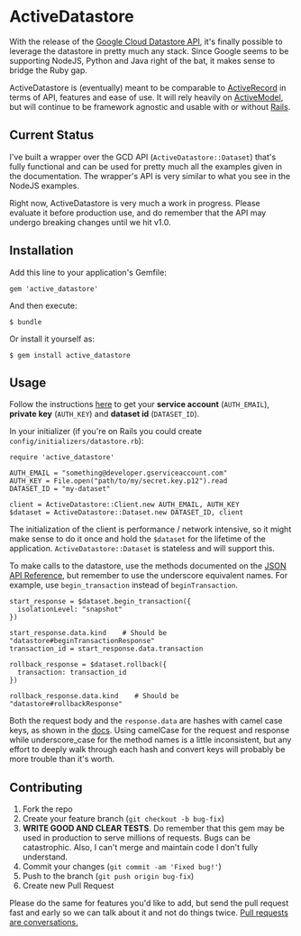 # ActiveDatastore

With the release of the [Google Cloud Datastore API](https://developers.google.com/datastore/), it's finally possible to leverage the datastore in pretty much any stack. Since Google seems to be supporting NodeJS, Python and Java right of the bat, it makes sense to bridge the Ruby gap. 

ActiveDatastore is (eventually) meant to be comparable to [ActiveRecord](https://github.com/rails/rails/tree/master/activerecord) in terms of API, features and ease of use. It will rely heavily on [ActiveModel](https://github.com/rails/rails/tree/master/activemodel), but will continue to be framework agnostic and usable with or without [Rails](http://rubyonrails.org/).

## Current Status
I've built a wrapper over the GCD API (`ActiveDatastore::Dataset`) that's fully functional and can be used for pretty much all the examples given in the documentation. The wrapper's API is very similar to what you see in the NodeJS examples. 

Right now, ActiveDatastore is very much a work in progress. Please evaluate it before production use, and do remember that the API may undergo breaking changes until we hit v1.0.

## Installation

Add this line to your application's Gemfile:

    gem 'active_datastore'

And then execute:

    $ bundle

Or install it yourself as:

    $ gem install active_datastore

## Usage

Follow the instructions [here](https://developers.google.com/datastore/docs/activate#google_cloud_datastore_from_other_platforms) to get your **service account** (`AUTH_EMAIL`), **private key** (`AUTH_KEY`) and **dataset id** (`DATASET_ID`).

In your initializer (if you're on Rails you could create `config/initializers/datastore.rb`):
	
	require 'active_datastore'
	
	AUTH_EMAIL = "something@developer.gserviceaccount.com"
	AUTH_KEY = File.open("path/to/my/secret.key.p12").read
	DATASET_ID = "my-dataset"
	
	client = ActiveDatastore::Client.new AUTH_EMAIL, AUTH_KEY
	$dataset = ActiveDatastore::Dataset.new DATASET_ID, client

The initialization of the client is performance / network intensive, so it might make sense to do it once and hold the `$dataset` for the lifetime of the application. `ActiveDatastore::Dataset` is stateless and will support this.

To make calls to the datastore, use the methods documented on the [JSON API Reference](https://developers.google.com/datastore/docs/apis/v1beta1/datasets), but remember to use the underscore equivalent names. For example, use `begin_transaction` instead of `beginTransaction`.

	start_response = $dataset.begin_transaction({
	  isolationLevel: "snapshot"
	})
	
	start_response.data.kind    # Should be "datastore#beginTransactionResponse"
	transaction_id = start_response.data.transaction

	rollback_response = $dataset.rollback({
	  transaction: transaction_id
	})
	
	rollback_response.data.kind    # Should be "datastore#rollbackResponse"  

Both the request body and the `response.data` are hashes with camel case keys, as shown in the [docs](https://developers.google.com/datastore/docs/apis/v1beta1/datasets/lookup#response). Using camelCase for the request and response while underscore_case for the method names is a little inconsistent, but any effort to deeply walk through each hash and convert keys will probably be more trouble than it's worth.


## Contributing

1. Fork the repo
2. Create your feature branch (`git checkout -b bug-fix`)
3. **WRITE GOOD AND CLEAR TESTS**. Do remember that this gem may be used in production to serve millions of requests. Bugs can be catastrophic. Also, I can't merge and maintain code I don't fully understand.
4. Commit your changes (`git commit -am 'Fixed bug!'`)
5. Push to the branch (`git push origin bug-fix`)
6. Create new Pull Request

Please do the same for features you'd like to add, but send the pull request fast and early so we can talk about it and not do things twice. [Pull requests are conversations.](https://github.com/blog/1124-how-we-use-pull-requests-to-build-github)
